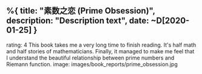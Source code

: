 %{
  title: "素数之恋 (Prime Obsession)",
  description: "Description text",
  date: ~D[2020-01-25]
}
---
rating: 4
This book takes me a very long time to finish reading. It's half math and half stories of mathematicians. Finally, it managed to make me feel that I understand the beautiful relationship between prime numbers and Riemann function.
image: images/book_reports/prime_obsession.jpg
